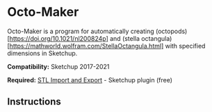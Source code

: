 # Octo-Maker
Octo-Maker is a program for automatically creating (octopods)[https://doi.org/10.1021/nl200824p] and (stella octangula)[https://mathworld.wolfram.com/StellaOctangula.html] with specified dimensions in Sketchup.

**Compatibility:** Sketchup 2017-2021

**Required:** [STL Import and Export](https://github.com/SketchUp/sketchup-stl) - Sketchup plugin (free)

## Instructions
